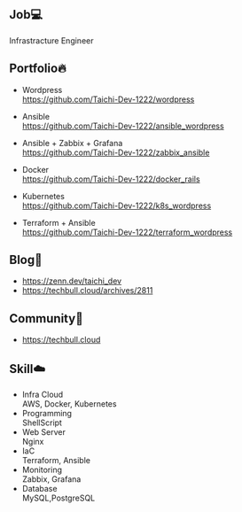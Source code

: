 ## Job💻
Infrastracture Engineer

## Portfolio🔥
- Wordpress  
https://github.com/Taichi-Dev-1222/wordpress

- Ansible  
https://github.com/Taichi-Dev-1222/ansible_wordpress

- Ansible + Zabbix + Grafana  
https://github.com/Taichi-Dev-1222/zabbix_ansible

- Docker  
https://github.com/Taichi-Dev-1222/docker_rails

- Kubernetes  
https://github.com/Taichi-Dev-1222/k8s_wordpress

- Terraform + Ansible  
https://github.com/Taichi-Dev-1222/terraform_wordpress  

## Blog📝
- https://zenn.dev/taichi_dev
- https://techbull.cloud/archives/2811

## Community🙌
- https://techbull.cloud

## Skill☁️
- Infra Cloud  
AWS, Docker, Kubernetes  
- Programming  
ShellScript  
- Web Server  
Nginx  
- IaC  
Terraform, Ansible
- Monitoring  
Zabbix, Grafana  
- Database   
MySQL,PostgreSQL  
<!--
**Taichi-Dev-1222/Taichi-Dev-1222** is a ✨ _special_ ✨ repository because its `README.md` (this file) appears on your GitHub profile.

Here are some ideas to get you started:

- 🔭 I’m currently working on ...
- 🌱 I’m currently learning ...
- 👯 I’m looking to collaborate on ...
- 🤔 I’m looking for help with ...
- 💬 Ask me about ...
- 📫 How to reach me: ...
- 😄 Pronouns: ...
- ⚡ Fun fact: ...
-->
